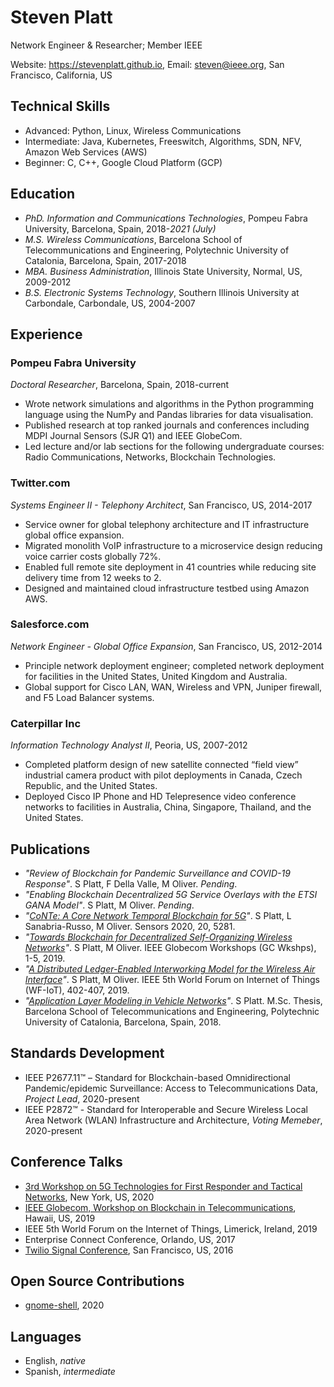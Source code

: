 # Steven Platt
Network Engineer & Researcher; Member IEEE

Website: https://stevenplatt.github.io, Email: steven@ieee.org, San Francisco, California, US


## Technical Skills
* Advanced: Python, Linux, Wireless Communications  
* Intermediate: Java, Kubernetes, Freeswitch, Algorithms, SDN, NFV, Amazon Web Services (AWS)
* Beginner: C, C++, Google Cloud Platform (GCP)

## Education
* *PhD. Information and Communications Technologies*, Pompeu Fabra University, Barcelona, Spain, 2018-*2021 (July)*
* *M.S. Wireless Communications*, Barcelona School of Telecommunications and Engineering, Polytechnic University of Catalonia, Barcelona, Spain, 2017-2018
* *MBA. Business Administration*, Illinois State University, Normal, US, 2009-2012
* *B.S. Electronic Systems Technology*, Southern Illinois University at Carbondale, Carbondale, US, 2004-2007

## Experience
### Pompeu Fabra University

*Doctoral Researcher*, Barcelona, Spain, 2018-current

* Wrote network simulations and algorithms in the Python programming language using the NumPy and Pandas libraries for data visualisation.
* Published research at top ranked journals and conferences including MDPI Journal Sensors (SJR Q1) and IEEE GlobeCom.
* Led lecture and/or lab sections for the following undergraduate courses: Radio Communications, Networks, Blockchain Technologies.

### Twitter.com

*Systems Engineer II - Telephony Architect*, San Francisco, US, 2014-2017

* Service owner for global telephony architecture and IT infrastructure global office expansion.
* Migrated monolith VoIP infrastructure to a microservice design reducing voice carrier costs globally 72%. 
* Enabled full remote site deployment in 41 countries while reducing site delivery time from 12 weeks to 2.
* Designed and maintained cloud infrastructure testbed using Amazon AWS.

### Salesforce.com

*Network Engineer - Global Office Expansion*, San Francisco, US, 2012-2014

* Principle network deployment engineer; completed network deployment for facilities in the United States, United Kingdom and Australia.
* Global support for Cisco LAN, WAN, Wireless and VPN, Juniper firewall, and F5 Load Balancer systems.

### Caterpillar Inc

*Information Technology Analyst II*, Peoria, US, 2007-2012

* Completed platform design of new satellite connected “field view” industrial camera product with pilot deployments in Canada, Czech Republic, and the United States.
* Deployed Cisco IP Phone and HD Telepresence video conference networks to facilities in Australia, China, Singapore, Thailand, and the United States.

## Publications
* *"Review of Blockchain for Pandemic Surveillance and COVID-19 Response"*. S Platt, F Della Valle, M Oliver. *Pending*.
* *"Enabling Blockchain Decentralized 5G Service Overlays with the ETSI GANA Model"*. S Platt, M Oliver. *Pending*.
* *"[CoNTe: A Core Network Temporal Blockchain for 5G](https://www.mdpi.com/1424-8220/20/18/5281)"*. S Platt, L Sanabria-Russo, M Oliver. Sensors 2020, 20, 5281.
* *"[Towards Blockchain for Decentralized Self-Organizing Wireless Networks](https://ieeexplore.ieee.org/abstract/document/9024426)"*. S Platt, M Oliver. IEEE Globecom Workshops (GC Wkshps), 1-5, 2019.
* *"[A Distributed Ledger-Enabled Interworking Model for the Wireless Air Interface](https://ieeexplore.ieee.org/document/8767349)"*. S Platt, M Oliver. IEEE 5th World Forum on Internet of Things (WF-IoT), 402-407, 2019.
* *"[Application Layer Modeling in Vehicle Networks](https://arxiv.org/abs/2101.10816)"*. S Platt. M.Sc. Thesis, Barcelona School of Telecommunications and Engineering, Polytechnic University of Catalonia, Barcelona, Spain, 2018.

## Standards Development
* IEEE P2677.11™ – Standard for Blockchain-based Omnidirectional Pandemic/epidemic Surveillance: Access to Telecommunications Data, *Project Lead*, 2020-present
* IEEE P2872™ - Standard for Interoperable and Secure Wireless Local Area Network (WLAN) Infrastructure and Architecture, *Voting Memeber*, 2020-present

## Conference Talks
* [3rd Workshop on 5G Technologies for First Responder and Tactical Networks](https://futurenetworks.ieee.org/conferences/2020-workshop-tactical-and-first-responder-networks-speaker-track-details), New York, US, 2020 
* [IEEE Globecom, Workshop on Blockchain in Telecommunications](https://globecom2019.ieee-globecom.org/workshop/ws-27-ieee-globecom-2019-workshop-blockchain-telecommunications-emerging-technologies-nex-0), Hawaii, US, 2019
* IEEE 5th World Forum on the Internet of Things, Limerick, Ireland, 2019
* Enterprise Connect Conference, Orlando, US, 2017
* [Twilio Signal Conference](https://www.youtube.com/watch?v=lFzqYgF2MPQ), San Francisco, US, 2016

## Open Source Contributions
* [gnome-shell](https://gitlab.gnome.org/GNOME/gnome-shell), 2020

## Languages
* English, *native*
* Spanish, *intermediate*
